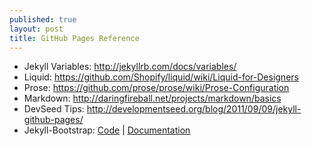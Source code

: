```yaml
---
published: true
layout: post
title: GitHub Pages Reference
---
```


* Jekyll Variables: <http://jekyllrb.com/docs/variables/>
* Liquid: <https://github.com/Shopify/liquid/wiki/Liquid-for-Designers>
* Prose: <https://github.com/prose/prose/wiki/Prose-Configuration>
* Markdown: <http://daringfireball.net/projects/markdown/basics>
* DevSeed Tips: <http://developmentseed.org/blog/2011/09/09/jekyll-github-pages/>
* Jekyll-Bootstrap: [Code](https://github.com/plusjade/jekyll-bootstrap) | [Documentation](http://jekyllbootstrap.com/developers/index.html)